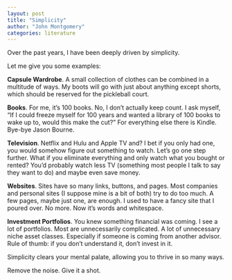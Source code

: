 ```yaml
---
layout: post
title: "Simplicity"
author: "John Montgomery"
categories: literature
---
```


Over the past years, I have been deeply driven by simplicity.

Let me give you some examples:

**Capsule Wardrobe**. A small collection of clothes can be combined in a multitude of ways. My boots will go with just about anything except shorts, which should be reserved for the pickleball court.

**Books**. For me, it’s 100 books. No, I don’t actually keep count. I ask myself, “If I could freeze myself for 100 years and wanted a library of 100 books to wake up to, would this make the cut?” For everything else there is Kindle. Bye-bye Jason Bourne.

**Television**. Netflix and Hulu and Apple TV and? I bet if you only had one, you would somehow figure out something to watch. Let’s go one step further. What if you eliminate everything and only watch what you bought or rented? You’d probably watch less TV (something most people I talk to say they want to do) and maybe even save money.

**Websites**. Sites have so many links, buttons, and pages. Most companies and personal sites (I suppose mine is a bit of both) try to do too much. A few pages, maybe just one, are enough. I used to have a fancy site that I poured over. No more. Now it’s words and whitespace.

**Investment Portfolios**. You knew something financial was coming. I see a lot of portfolios. Most are unnecessarily complicated. A lot of unnecessary niche asset classes. Especially if someone is coming from another advisor. Rule of thumb: if you don’t understand it, don’t invest in it.

Simplicity clears your mental palate, allowing you to thrive in so many ways.

Remove the noise. Give it a shot.
